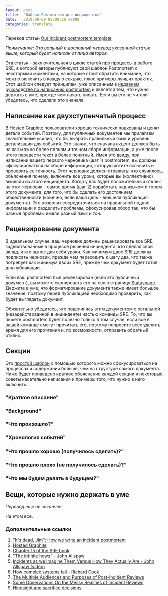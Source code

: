 ```yaml
---
layout: post
title:  "Шаблон Postmortem для инциндентов"
date:   2019-09-09 09:00:00 +0800
categories: translate
---
```


Перевод статьи [Our incident postmortem template](https://www.hostedgraphite.com/blog/incident-postmortem-template)

*Примечание: Это вольный и дословный перевод указанной статьи выше, который будет написан от лица авторов*

Эта статья - заключительная в цикле статей про процессы в работе SRE, в которой авторы публикуют свой шаблон Postmortem с некоторыми моментами, на которые стоит обратить внимание, что можно включить в каждую секцию, плюс примеры лучших практик. Этот шаблон следует принципам, уже описанным в [недавнем руководстве по написанию postmortem](https://www.hostedgraphite.com/blog/its-dead-jim-how-we-write-an-incident-postmortem) и является тем, что нужно держать в уме, прежде чем начать писать. Если вы его не читали - убедитесь, что сделали это сначала.

## Написание как двухступенчатый процесс

В [Hosted Graphite](https://www.hostedgraphite.com/) пользователи хорошо технически подкованы и ценят детали событий. Поэтому, для публичных документов мы прилагаем значительные усилия, что бы выбрать правильный язык и уровень детализации для событий. Это значит, что сначала акцент должен быть на как можно более полном и точном сборе информации, а уже после этого перевести текст в более понятный.
Имея это ввиду, при написании вашего первого черновика (шаг 1) postmortem, вы должны сфокусироваться на сборе информации, которую хотите включить и проверить ее точность. Этот черновик должен отражать: что случилось, объяснения почему, включить все уроки, которые вы (коллективно) вынесли из этого инциндента. Когда у вас будет положительный отклик на этот черновик - самое время (шаг 2) поработать над языком и тоном этого документа, для того, что бы сделать его достоянием общественности (конечно, если ваша цель - внешняя публикация документа). Это позволит сосредоточиться на правильной подаче информации и разделить проблемы, сфокусировав обзор так, что бы разные проблемы имели разный язык и тон.

## Рецензирование документа

В идеальном случае, ваш черновик должны рецензировать все SRE, задействованные в процессе решения инциндента, кто сделал свой вклад, и кто вынес для себя уроки. Как минимум двое SRE должны подписать черновик, прежде чем переходить к шагу два, что также потребует как минимум двоих SRE, прежде чем документ будет готов для публикации.

Если ваш postmortem был рецензирован (если это публичный документ), вы можете скопировать его на свою страницу [Statuspage](https://status.hostedgraphite.com/). Держите в уме, что форматирование документа также имеет большое значение, поэтому перед публикацией необходимо проверить, как будет выглядеть документ.

Обязательно убедитесь, что поделились этим документом с остальной (незадействованной в инцинденте) частью команды SRE. То, что вы пишете postmortem будет полезно только в том случае, если все в вашей команде смогут прочитать его, поэтому попросите всех уделить время для его прочтения и, по возможности, отправить обратный отклик.

## Секции

Это [простой шаблон](https://gist.github.com/g3rhard/743f4821589972706ef5bb9c67b242bd) с помощью которого можно сфокусироваться на процессах и содержании больше, чем на структуре самого документа. Ниже будет приведено краткое объяснение каждой секции и некоторые советы касательно написания и примеры того, что нужно в него включить.

### "Краткое описание"

### "Background"

### "Что произошло?"

### "Хронология событий"

### "Что прошло хорошо (получилось сделать)?"

### "Что прошло плохо (не получилось сделать)?"

### "Что мы будем делать в будущем?"

## Вещи, которые нужно держать в уме

*Перевод еще не закончен*

На этом все.

### Дополнительные ссылки

1. ["It's dead, Jim": How we write an incident postmortem](https://www.hostedgraphite.com/blog/its-dead-jim-how-we-write-an-incident-postmortem)
2. [Hosted Graphite](https://www.hostedgraphite.com/)
3. [Chapter 15 of the SRE book](https://landing.google.com/sre/book/chapters/postmortem-culture.html)
4. ["The infinite hows" - John Allspaw](https://www.oreilly.com/ideas/the-infinite-hows)
5. [Incidents as we Imagine Them Versus How They Actually Are - John Allspaw (video)](https://www.youtube.com/watch?v=8DtzmV1jiyQ)
6. [How complex systems fail - Richard Cook](http://web.mit.edu/2.75/resources/random/How%20Complex%20Systems%20Fail.pdf)
7. [The Multiple Audiences and Purposes of Post-Incident Reviews](https://www.adaptivecapacitylabs.com/blog/2018/10/08/the-multiple-audiences-and-purposes-of-post-incident-reviews/)
8. [Some Observations On the Messy Realities of Incident Reviews](https://www.adaptivecapacitylabs.com/blog/2019/06/17/some-observations-on-the-messy-realities-of-incident-reviews/)
9. [Hindsight and sacrifice decisions](https://www.adaptivecapacitylabs.com/blog/2019/03/03/hindsight-and-sacrifice-decisions/)
